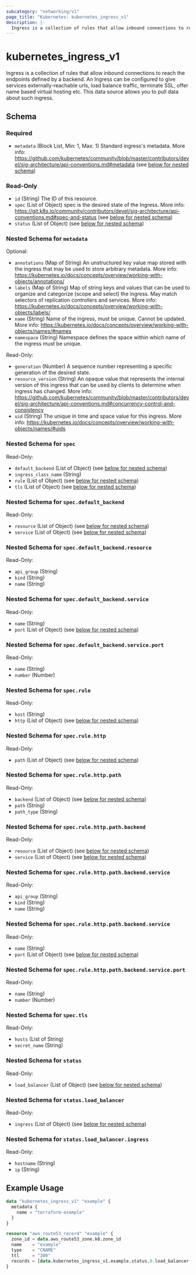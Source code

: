 ```yaml
---
subcategory: "networking/v1"
page_title: "Kubernetes: kubernetes_ingress_v1"
description: |-
  Ingress is a collection of rules that allow inbound connections to reach the endpoints defined by a backend. An Ingress can be configured to give services externally-reachable urls, load balance traffic, terminate SSL, offer name based virtual hosting etc.
---
```


# kubernetes_ingress_v1

Ingress is a collection of rules that allow inbound connections to reach the endpoints defined by a backend. An Ingress can be configured to give services externally-reachable urls, load balance traffic, terminate SSL, offer name based virtual hosting etc. This data source allows you to pull data about such ingress.

<!-- schema generated by tfplugindocs -->
## Schema

### Required

- `metadata` (Block List, Min: 1, Max: 1) Standard ingress's metadata. More info: https://github.com/kubernetes/community/blob/master/contributors/devel/sig-architecture/api-conventions.md#metadata (see [below for nested schema](#nestedblock--metadata))

### Read-Only

- `id` (String) The ID of this resource.
- `spec` (List of Object) spec is the desired state of the Ingress. More info: https://git.k8s.io/community/contributors/devel/sig-architecture/api-conventions.md#spec-and-status (see [below for nested schema](#nestedatt--spec))
- `status` (List of Object) (see [below for nested schema](#nestedatt--status))

<a id="nestedblock--metadata"></a>
### Nested Schema for `metadata`

Optional:

- `annotations` (Map of String) An unstructured key value map stored with the ingress that may be used to store arbitrary metadata. More info: https://kubernetes.io/docs/concepts/overview/working-with-objects/annotations/
- `labels` (Map of String) Map of string keys and values that can be used to organize and categorize (scope and select) the ingress. May match selectors of replication controllers and services. More info: https://kubernetes.io/docs/concepts/overview/working-with-objects/labels/
- `name` (String) Name of the ingress, must be unique. Cannot be updated. More info: https://kubernetes.io/docs/concepts/overview/working-with-objects/names/#names
- `namespace` (String) Namespace defines the space within which name of the ingress must be unique.

Read-Only:

- `generation` (Number) A sequence number representing a specific generation of the desired state.
- `resource_version` (String) An opaque value that represents the internal version of this ingress that can be used by clients to determine when ingress has changed. More info: https://github.com/kubernetes/community/blob/master/contributors/devel/sig-architecture/api-conventions.md#concurrency-control-and-consistency
- `uid` (String) The unique in time and space value for this ingress. More info: https://kubernetes.io/docs/concepts/overview/working-with-objects/names/#uids


<a id="nestedatt--spec"></a>
### Nested Schema for `spec`

Read-Only:

- `default_backend` (List of Object) (see [below for nested schema](#nestedobjatt--spec--default_backend))
- `ingress_class_name` (String)
- `rule` (List of Object) (see [below for nested schema](#nestedobjatt--spec--rule))
- `tls` (List of Object) (see [below for nested schema](#nestedobjatt--spec--tls))

<a id="nestedobjatt--spec--default_backend"></a>
### Nested Schema for `spec.default_backend`

Read-Only:

- `resource` (List of Object) (see [below for nested schema](#nestedobjatt--spec--default_backend--resource))
- `service` (List of Object) (see [below for nested schema](#nestedobjatt--spec--default_backend--service))

<a id="nestedobjatt--spec--default_backend--resource"></a>
### Nested Schema for `spec.default_backend.resource`

Read-Only:

- `api_group` (String)
- `kind` (String)
- `name` (String)


<a id="nestedobjatt--spec--default_backend--service"></a>
### Nested Schema for `spec.default_backend.service`

Read-Only:

- `name` (String)
- `port` (List of Object) (see [below for nested schema](#nestedobjatt--spec--default_backend--service--port))

<a id="nestedobjatt--spec--default_backend--service--port"></a>
### Nested Schema for `spec.default_backend.service.port`

Read-Only:

- `name` (String)
- `number` (Number)




<a id="nestedobjatt--spec--rule"></a>
### Nested Schema for `spec.rule`

Read-Only:

- `host` (String)
- `http` (List of Object) (see [below for nested schema](#nestedobjatt--spec--rule--http))

<a id="nestedobjatt--spec--rule--http"></a>
### Nested Schema for `spec.rule.http`

Read-Only:

- `path` (List of Object) (see [below for nested schema](#nestedobjatt--spec--rule--http--path))

<a id="nestedobjatt--spec--rule--http--path"></a>
### Nested Schema for `spec.rule.http.path`

Read-Only:

- `backend` (List of Object) (see [below for nested schema](#nestedobjatt--spec--rule--http--path--backend))
- `path` (String)
- `path_type` (String)

<a id="nestedobjatt--spec--rule--http--path--backend"></a>
### Nested Schema for `spec.rule.http.path.backend`

Read-Only:

- `resource` (List of Object) (see [below for nested schema](#nestedobjatt--spec--rule--http--path--backend--resource))
- `service` (List of Object) (see [below for nested schema](#nestedobjatt--spec--rule--http--path--backend--service))

<a id="nestedobjatt--spec--rule--http--path--backend--resource"></a>
### Nested Schema for `spec.rule.http.path.backend.service`

Read-Only:

- `api_group` (String)
- `kind` (String)
- `name` (String)


<a id="nestedobjatt--spec--rule--http--path--backend--service"></a>
### Nested Schema for `spec.rule.http.path.backend.service`

Read-Only:

- `name` (String)
- `port` (List of Object) (see [below for nested schema](#nestedobjatt--spec--rule--http--path--backend--service--port))

<a id="nestedobjatt--spec--rule--http--path--backend--service--port"></a>
### Nested Schema for `spec.rule.http.path.backend.service.port`

Read-Only:

- `name` (String)
- `number` (Number)







<a id="nestedobjatt--spec--tls"></a>
### Nested Schema for `spec.tls`

Read-Only:

- `hosts` (List of String)
- `secret_name` (String)



<a id="nestedatt--status"></a>
### Nested Schema for `status`

Read-Only:

- `load_balancer` (List of Object) (see [below for nested schema](#nestedobjatt--status--load_balancer))

<a id="nestedobjatt--status--load_balancer"></a>
### Nested Schema for `status.load_balancer`

Read-Only:

- `ingress` (List of Object) (see [below for nested schema](#nestedobjatt--status--load_balancer--ingress))

<a id="nestedobjatt--status--load_balancer--ingress"></a>
### Nested Schema for `status.load_balancer.ingress`

Read-Only:

- `hostname` (String)
- `ip` (String)




 

## Example Usage

```terraform
data "kubernetes_ingress_v1" "example" {
  metadata {
    name = "terraform-example"
  }
}

resource "aws_route53_record" "example" {
  zone_id = data.aws_route53_zone.k8.zone_id
  name    = "example"
  type    = "CNAME"
  ttl     = "300"
  records = [data.kubernetes_ingress_v1.example.status.0.load_balancer.0.ingress.0.hostname]
}
```
